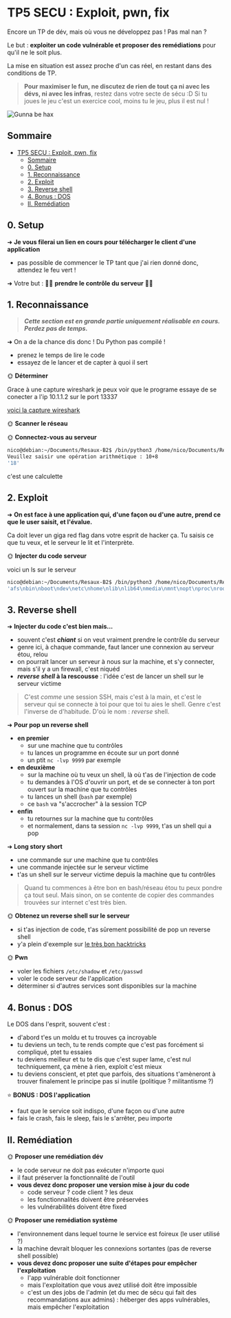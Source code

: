 # TP5 SECU : Exploit, pwn, fix

Encore un TP de dév, mais où vous ne développez pas ! Pas mal nan ?

Le but : **exploiter un code vulnérable et proposer des remédiations** pour qu'il ne le soit plus.

La mise en situation est assez proche d'un cas réel, en restant dans des conditions de TP.

> **Pour maximiser le fun, ne discutez de rien de tout ça ni avec les dévs, ni avec les infras**, restez dans votre secte de sécu :D Si tu joues le jeu c'est un exercice cool, moins tu le jeu, plus il est nul !

![Gunna be hax](./img/gunna_be_hacker.png)

## Sommaire

- [TP5 SECU : Exploit, pwn, fix](#tp5-secu--exploit-pwn-fix)
  - [Sommaire](#sommaire)
  - [0. Setup](#0-setup)
  - [1. Reconnaissance](#1-reconnaissance)
  - [2. Exploit](#2-exploit)
  - [3. Reverse shell](#3-reverse-shell)
  - [4. Bonus : DOS](#4-bonus--dos)
  - [II. Remédiation](#ii-remédiation)

## 0. Setup

➜ **Je vous filerai un lien en cours pour télécharger le client d'une application**

- pas possible de commencer le TP tant que j'ai rien donné donc, attendez le feu vert !

➜ Votre but : 🏴‍☠️ **prendre le contrôle du serveur** 🏴‍☠️

## 1. Reconnaissance

> ***Cette section est en grande partie uniquement réalisable en cours. Perdez pas de temps.***

➜ On a de la chance dis donc ! Du Python pas compilé !

- prenez le temps de lire le code
- essayez de le lancer et de capter à quoi il sert

🌞 **Déterminer**

Grace à une capture wireshark je peux voir que le programe essaye de se conecter a l'ip 10.1.1.2 sur le port 13337


[voici la capture wireshark](./tcp.pcapng)

🌞 **Scanner le réseau**



🌞 **Connectez-vous au serveur**

```bash
nico@debian:~/Documents/Resaux-B2$ /bin/python3 /home/nico/Documents/Resaux-B2/Tp5/client.py
Veuillez saisir une opération arithmétique : 10+8
'18'
```

c'est une calculette

## 2. Exploit

➜ **On est face à une application qui, d'une façon ou d'une autre, prend ce que le user saisit, et l'évalue.**

Ca doit lever un giga red flag dans votre esprit de hacker ça. Tu saisis ce que tu veux, et le serveur le lit et l'interprète.

🌞 **Injecter du code serveur**

voici un ls sur le serveur

```bash
nico@debian:~/Documents/Resaux-B2$ /bin/python3 /home/nico/Documents/Resaux-B2/Tp5/client.py
'afs\nbin\nboot\ndev\netc\nhome\nlib\nlib64\nmedia\nmnt\nopt\nproc\nroot\nrun\nsbin\nsrv\nsys\ntmp\nusr\nvar\n'
```

## 3. Reverse shell

➜ **Injecter du code c'est bien mais...**

- souvent c'est ***chiant*** si on veut vraiment prendre le contrôle du serveur
- genre ici, à chaque commande, faut lancer une connexion au serveur étou, relou
- on pourrait lancer un serveur à nous sur la machine, et s'y connecter, mais s'il y a un firewall, c'est niquéd
- ***reverse shell* à la rescousse** : l'idée c'est de lancer un shell sur le serveur victime

> C'est *comme* une session SSH, mais c'est à la main, et c'est le serveur qui se connecte à toi pour que toi tu aies le shell. Genre c'est l'inverse de d'habitude. D'où le nom : *reverse* shell.

➜ **Pour pop un reverse shell**

- **en premier**
  - sur une machine que tu contrôles
  - tu lances un programme en écoute sur un port donné
  - un ptit `nc -lvp 9999` par exemple
- **en deuxième**
  - sur la machine où tu veux un shell, là où t'as de l'injection de code
  - tu demandes à l'OS d'ouvrir un port, et de se connecter à ton port ouvert sur la machine que tu contrôles
  - tu lances un shell (`bash` par exemple)
  - ce `bash` va "s'accrocher" à la session TCP
- **enfin**
  - tu retournes sur la machine que tu contrôles
  - et normalement, dans ta session `nc -lvp 9999`, t'as un shell qui a pop

➜ **Long story short**

- une commande sur une machine que tu contrôles
- une commande injectée sur le serveur victime
- t'as un shell sur le serveur victime depuis la machine que tu contrôles

> Quand tu commences à être bon en bash/réseau étou tu peux pondre ça tout seul. Mais sinon, on se contente de copier des commandes trouvées sur internet c'est très bien.

🌞 **Obtenez un reverse shell sur le serveur**

- si t'as injection de code, t'as sûrement possibilité de pop un reverse shell
- y'a plein d'exemple sur [le très bon hacktricks](https://book.hacktricks.xyz/generic-methodologies-and-resources/shells/linux)

🌞 **Pwn**

- voler les fichiers `/etc/shadow` et `/etc/passwd`
- voler le code serveur de l'application
- déterminer si d'autres services sont disponibles sur la machine

## 4. Bonus : DOS

Le DOS dans l'esprit, souvent c'est :

- d'abord t'es un moldu et tu trouves ça incroyable
- tu deviens un tech, tu te rends compte que c'est pas forcément si compliqué, ptet tu essaies
- tu deviens meilleur et tu te dis que c'est super lame, c'est nul techniquement, ça mène à rien, exploit c'est mieux
- tu deviens conscient, et ptet que parfois, des situations t'amèneront à trouver finalement le principe pas si inutile (politique ? militantisme ?)

⭐ **BONUS : DOS l'application**

- faut que le service soit indispo, d'une façon ou d'une autre
- fais le crash, fais le sleep, fais le s'arrêter, peu importe

## II. Remédiation

🌞 **Proposer une remédiation dév**

- le code serveur ne doit pas exécuter n'importe quoi
- il faut préserver la fonctionnalité de l'outil
- **vous devez donc proposer une version mise à jour du code**
  - code serveur ? code client ? les deux
  - les fonctionnalités doivent être préservées
  - les vulnérabilités doivent être fixed

🌞 **Proposer une remédiation système**

- l'environnement dans lequel tourne le service est foireux (le user utilisé ?)
- la machine devrait bloquer les connexions sortantes (pas de reverse shell possible)
- **vous devez donc proposer une suite d'étapes pour empêcher l'exploitation**
  - l'app vulnérable doit fonctionner
  - mais l'exploitation que vous avez utilisé doit être impossible
  - c'est un des jobs de l'admin (et du mec de sécu qui fait des recommandations aux admins) : héberger des apps vulnérables, mais empêcher l'exploitation